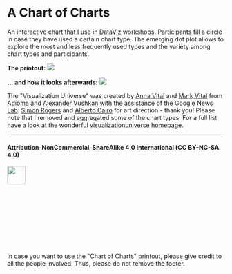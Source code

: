 # A Chart of Charts

An interactive chart that I use in DataViz workshops. Participants fill a circle in case they have used a certain chart type. The emerging dot plot allows to explore the most and less frequently used types and the variety among chart types and participants.

**The printout:**
![](https://github.com/Z3tt/DataViz/blob/master/ChartOfCharts/ChartOfCharts_Printout.png)

**... and how it looks afterwards:**
![](https://github.com/Z3tt/DataViz/blob/master/ChartOfCharts/ChartOfCharts_2019-09-26_IZW.jpg)

The "Visualization Universe" was created by [Anna Vital](http://anna.vc/) and [Mark Vital](http://fundersandfounders.com/author/mark-vital/) from [Adioma](http://www.labs.adioma.com/) and [Alexander Vushkan](https://www.alexzender.com/) with the assistance of the [Google News Lab](https://newsinitiative.withgoogle.com/training/): [Simon Rogers](https://www.simonrogers.net/) and [Alberto Cairo](http://www.thefunctionalart.com/) for art direction - thank you!
Please note that I removed and aggregated some of the chart types. For a full list have a look at the wonderful [visualizationuniverse homepage](http://visualizationuniverse.com/charts/?sortBy=volume&sortDir=desc).

***

#### Attribution-NonCommercial-ShareAlike 4.0 International (CC BY-NC-SA 4.0)
<div style="width:300px; height:200px">
<img src=https://camo.githubusercontent.com/00f7814990f36f84c5ea74cba887385d8a2f36be/68747470733a2f2f646f63732e636c6f7564706f7373652e636f6d2f696d616765732f63632d62792d6e632d73612e706e67 alt="" height="42">
</div>
In case you want to use the "Chart of Charts" printout, please give credit to all the people involved. Thus, please do not remove the footer.
